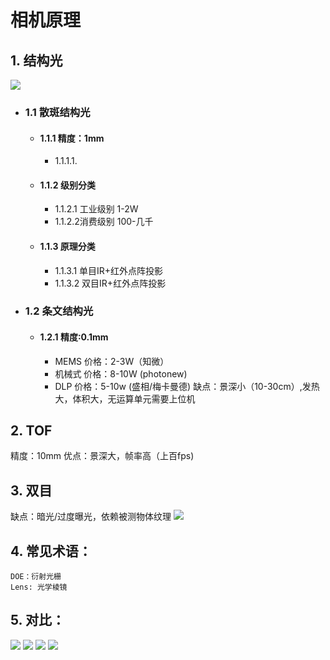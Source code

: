 # 相机原理
## 1. 结构光
![](https://upload-images.jianshu.io/upload_images/15315196-cfa7034d38e59893.jpg?imageMogr2/auto-orient/strip%7CimageView2/2/w/800/format/webp)
- ### 1.1 散斑结构光
    - #### 1.1.1 精度：1mm
         - 1.1.1.1.  


    - #### 1.1.2 级别分类
        - 1.1.2.1 工业级别
            1-2W
        - 1.1.2.2消费级别
            100-几千
    - #### 1.1.3 原理分类
        - 1.1.3.1 单目IR+红外点阵投影
        - 1.1.3.2 双目IR+红外点阵投影
- ### 1.2 条文结构光
    - #### 1.2.1 精度:0.1mm
        - MEMS
        价格：2-3W（知微）
        - 机械式
        价格：8-10W (photonew)
        - DLP 
        价格：5-10w (盛相/梅卡曼德)
        缺点：景深小（10-30cm）,发热大，体积大，无运算单元需要上位机
## 2. TOF
精度：10mm
优点：景深大，帧率高（上百fps)

## 3. 双目

缺点：暗光/过度曝光，依赖被测物体纹理
![](https://img-blog.csdn.net/20180712102011739?watermark/2/text/aHR0cHM6Ly9ibG9nLmNzZG4ubmV0L3FxXzM3NzY0MTI5/font/5a6L5L2T/fontsize/400/fill/I0JBQkFCMA==/dissolve/70)


## 4. 常见术语：

    DOE：衍射光栅
    Lens: 光学棱镜


## 5. 对比：
![](https://img-blog.csdn.net/201807121016343?watermark/2/text/aHR0cHM6Ly9ibG9nLmNzZG4ubmV0L3FxXzM3NzY0MTI5/font/5a6L5L2T/fontsize/400/fill/I0JBQkFCMA==/dissolve/70)
![](https://img-blog.csdn.net/20180712102600778?watermark/2/text/aHR0cHM6Ly9ibG9nLmNzZG4ubmV0L3FxXzM3NzY0MTI5/font/5a6L5L2T/fontsize/400/fill/I0JBQkFCMA==/dissolve/70)
![](https://img-blog.csdn.net/20180712103053134?watermark/2/text/aHR0cHM6Ly9ibG9nLmNzZG4ubmV0L3FxXzM3NzY0MTI5/font/5a6L5L2T/fontsize/400/fill/I0JBQkFCMA==/dissolve/70)
![](https://upload-images.jianshu.io/upload_images/15315196-4d5850fdf3ee8826.jpeg?imageMogr2/auto-orient/strip%7CimageView2/2/w/554/format/webp)